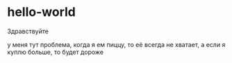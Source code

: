 # hello-world

Здравствуйте

у меня тут проблема, когда я ем пиццу, то её всегда не хватает, а если я куплю больше, то будет дороже
